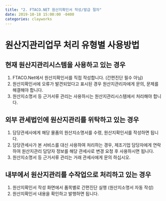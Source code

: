 ```yaml
---
title: "2. FTACO.NET 원산지확인서 작성/발급 절차"
date: 2019-10-18 15:00:00 -0400
categories: clayworks
---
```



# 원산지관리업무 처리 유형별 사용방법

## 현재 원산지관리시스템을 사용하고 있는 경우 
1. FTACO.Net에서 원산지확인서를 직접 작성합니다. (간편진단 필수 아님)
2. 원산지확인서에 오류가 발견되었다고 표시된 경우 원산지관리자에게 문의, 문제를 해결해야 합니다. 
3. 원산지소명서 등 근거서류 관리는 사용하시는 원산지관리시스템에서 처리해야 합니다.

## 외부 관세법인에 원산지관리를 위탁하고 있는 경우
1. 담당관세사에게 해당 물품의 원산지소명서를 수령, 원산지확인서를 작성하면 됩니다.
2. 담당관세사가 본 서비스를 대신 사용하여 처리하는 경우, 제조기업 담당자에게 연락하여 원산지관리 담당자 정보를 해당 관세사로 변경 요청 후 사용하시면 됩니다.
3. 원산지소명서 등 근거서류 관리는 거래 관세사에게 문의 하십시오.

## 내부에서 원산지관리를 수작업으로 처리하고 있는 경우
1. 원산지확인서 작성 화면에서 품목별로 간편진단 실행 (원산지소명서 자동 작성)
2. 원산지확인서 내용을 확인하고 발행하면 됩니다. 


